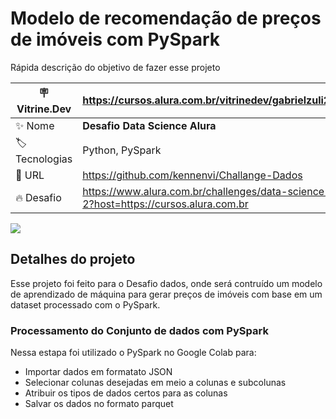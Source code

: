 # Modelo de recomendação de preços de imóveis com PySpark

Rápida descrição do objetivo de fazer esse projeto

| :placard: Vitrine.Dev | https://cursos.alura.com.br/vitrinedev/gabrielzuli22 |
| -------------  | --- |
| :sparkles: Nome        | **Desafio Data Science Alura**
| :label: Tecnologias | Python, PySpark
| :rocket: URL         | https://github.com/kennenvi/Challange-Dados
| :fire: Desafio     | https://www.alura.com.br/challenges/data-science-2?host=https://cursos.alura.com.br

<!-- Inserir imagem com a #vitrinedev ao final do link -->
![](https://via.placeholder.com/1200x500.png?text=imagem+lindona+do+meu+projeto#vitrinedev)

## Detalhes do projeto

Esse projeto foi feito para o Desafio dados, onde será contruído um modelo de aprendizado de máquina para gerar preços de imóveis
com base em um dataset processado com o PySpark.

### Processamento do Conjunto de dados com PySpark

Nessa estapa foi utilizado o PySpark no Google Colab para:

* Importar dados em formatato JSON
* Selecionar colunas desejadas em meio a colunas e subcolunas
* Atribuir os tipos de dados certos para as colunas
* Salvar os dados no formato parquet
